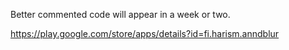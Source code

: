 Better commented code will appear in a week or two.

https://play.google.com/store/apps/details?id=fi.harism.anndblur